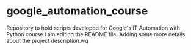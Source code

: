 # google_automation_course
Repository to hold scripts developed for Google's IT Automation with Python course
I am editing the README file. Adding some more details about the project description.wq

